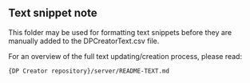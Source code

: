 ## Text snippet note

This folder may be used for formatting text snippets before they are manually added to the DPCreatorText.csv file.

For an overview of the full text updating/creation process, please read:

`{DP Creator repository}/server/README-TEXT.md`